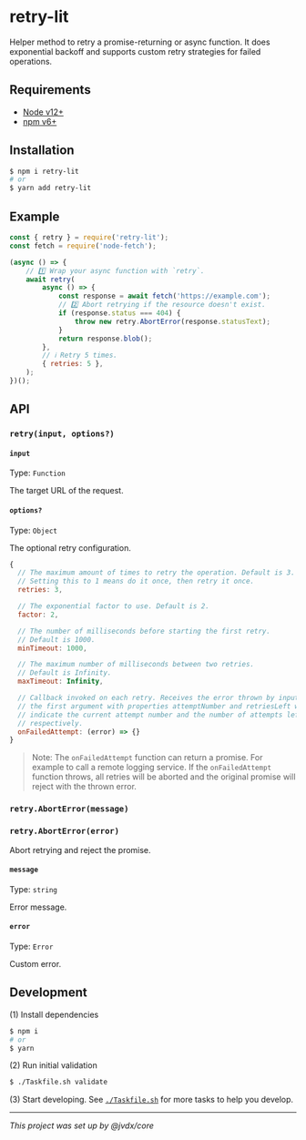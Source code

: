 # retry-lit

Helper method to retry a promise-returning or async function.
It does exponential backoff and supports custom retry strategies for
failed operations.

## Requirements

- [Node v12+](node+npm)
- [npm v6+](node+npm)

## Installation

```bash
$ npm i retry-lit
# or
$ yarn add retry-lit
```

## Example

```js
const { retry } = require('retry-lit');
const fetch = require('node-fetch');

(async () => {
	// 1️⃣ Wrap your async function with `retry`.
	await retry(
		async () => {
			const response = await fetch('https://example.com');
			// 2️⃣ Abort retrying if the resource doesn't exist.
			if (response.status === 404) {
				throw new retry.AbortError(response.statusText);
			}
			return response.blob();
		},
		// ℹ️ Retry 5 times.
		{ retries: 5 },
	);
})();
```

## API

### `retry(input, options?)`

#### `input`

Type: `Function`

The target URL of the request.

#### `options?`

Type: `Object`

The optional retry configuration.

```js
{
  // The maximum amount of times to retry the operation. Default is 3.
  // Setting this to 1 means do it once, then retry it once.
  retries: 3,

  // The exponential factor to use. Default is 2.
  factor: 2,

  // The number of milliseconds before starting the first retry.
  // Default is 1000.
  minTimeout: 1000,

  // The maximum number of milliseconds between two retries.
  // Default is Infinity.
  maxTimeout: Infinity,

  // Callback invoked on each retry. Receives the error thrown by input as
  // the first argument with properties attemptNumber and retriesLeft which
  // indicate the current attempt number and the number of attempts left,
  // respectively.
  onFailedAttempt: (error) => {}
}
```

> Note: The `onFailedAttempt` function can return a promise. For example to
> call a remote logging service.
> If the `onFailedAttempt` function throws, all retries will be aborted and the
> original promise will reject with the thrown error.

### `retry.AbortError(message)`

### `retry.AbortError(error)`

Abort retrying and reject the promise.

#### `message`

Type: `string`

Error message.

#### `error`

Type: `Error`

Custom error.

## Development

(1) Install dependencies

```bash
$ npm i
# or
$ yarn
```

(2) Run initial validation

```bash
$ ./Taskfile.sh validate
```

(3) Start developing. See [`./Taskfile.sh`](./Taskfile.sh) for more tasks to
help you develop.

---

_This project was set up by @jvdx/core_
